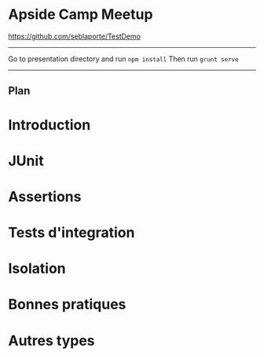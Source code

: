 # Apside Camp Meetup
https://github.com/seblaporte/TestDemo

---

Go to presentation directory and run `npm install`
Then run `grunt serve`

---
## Plan

# Introduction

# JUnit

# Assertions

# Tests d'integration

# Isolation

# Bonnes pratiques

# Autres types
